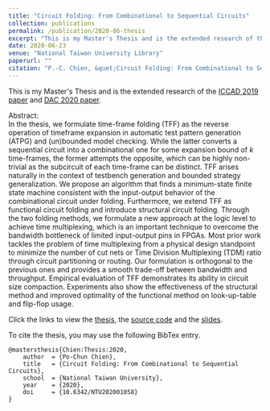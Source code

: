 ```yaml
---
title: "Circuit Folding: From Combinational to Sequential Circuits"
collection: publications
permalink: /publication/2020-06-thesis
excerpt: "This is my Master's Thesis and is the extended research of the [ICCAD 2019 paper](https://po-chun-chien.github.io/publication/2019-11-timeFold) and [DAC 2020 paper](https://po-chun-chien.github.io/publication/2020-07-timeMux)."
date: 2020-06-23
venue: "National Taiwan University Library"
paperurl: ""
citation: "P.-C. Chien, &quot;Circuit Folding: From Combinational to Sequential Circuits,&quot; <i>Master's Thesis, National Taiwan University</i>, 2020."
---
```

This is my Master's Thesis and is the extended research of the [ICCAD 2019 paper](https://po-chun-chien.github.io/publication/2019-11-timeFold) and [DAC 2020 paper](https://po-chun-chien.github.io/publication/2020-07-timeMux).

Abstract:  
In the thesis, we formulate time-frame folding (TFF) as the reverse operation of timeframe expansion in automatic test pattern generation (ATPG) and (un)bounded model checking.
While the latter converts a sequential circuit into a combinational one for some expansion bound of $k$ time-frames, the former attempts the opposite, which can be highly non-trivial as the subcircuit of each time-frame can be distinct.
TFF arises naturally in the context of testbench generation and bounded strategy generalization.
We propose an algorithm that finds a minimum-state finite state machine consistent with the input-output behavior of the combinational circuit under folding.
Furthermore, we extend TFF as functional circuit folding and introduce structural circuit folding.
Through the two folding methods, we formulate a new approach at the logic level to achieve time multiplexing, which is an important technique to overcome the bandwidth bottleneck of limited input-output pins in FPGAs.
Most prior work tackles the problem of time multiplexing from a physical design standpoint to minimize the number of cut nets or Time Division Multiplexing (TDM) ratio through circuit partitioning or routing.
Our formulation is orthogonal to the previous ones and provides a smooth trade-off between bandwidth and throughput.
Empirical evaluation of TFF demonstrates its ability in circuit size compaction.
Experiments also show the effectiveness of the structural method and improved optimality of the functional method on look-up-table and flip-flop usage.

Click the links to view the [thesis](http://www.airitilibrary.com/Publication/alDetailedMesh1?DocID=U0001-1806202020341600), the [source code](https://github.com/NTU-ALComLab/ext-folding) and the [slides](http://po-chun-chien.github.io/files/slides/thesis20_slides.pdf).

To cite the thesis, you may use the following BibTex entry.
<pre><code>@mastersthesis{Chien:Thesis:2020,
    author  = {Po-Chun Chien},
    title   = {Circuit Folding: From Combinational to Sequential Circuits},
    school  = {National Taiwan University},
    year    = {2020},
    doi     = {10.6342/NTU202001058}
}</code></pre>